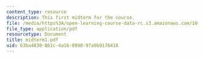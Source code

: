 ```yaml
---
content_type: resource
description: This first midterm for the course.
file: /media/https%3A/open-learning-course-data-rc.s3.amazonaws.com/10-37-chemical-and-biological-reaction-engineering-spring-2007/63ba4830861c4a16899097a9b9176418_midterm1.pdf
file_type: application/pdf
resourcetype: Document
title: midterm1.pdf
uid: 63ba4830-861c-4a16-8990-97a9b9176418
---
```

